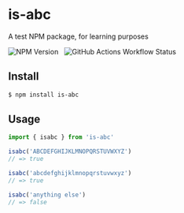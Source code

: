 # is-abc

A test NPM package, for learning purposes

![NPM Version](https://img.shields.io/npm/v/is-abc) &nbsp;
![GitHub Actions Workflow Status](https://img.shields.io/github/actions/workflow/status/pml68/is-abc/main.yml)

## Install

```bash
$ npm install is-abc
```

## Usage

```js
import { isabc } from 'is-abc'

isabc('ABCDEFGHIJKLMNOPQRSTUVWXYZ')
// => true

isabc('abcdefghijklmnopqrstuvwxyz')
// => true

isabc('anything else')
// => false
```
